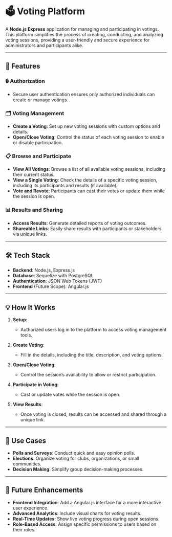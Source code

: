 # 🗳️ Voting Platform  

A **Node.js Express** application for managing and participating in votings. This platform simplifies the process of creating, conducting, and analyzing voting sessions, providing a user-friendly and secure experience for administrators and participants alike.  

---

## 🚀 Features  

### 🔒 **Authorization**  
- Secure user authentication ensures only authorized individuals can create or manage votings.  

### 🗂️ **Voting Management**  
- **Create a Voting**: Set up new voting sessions with custom options and details.  
- **Open/Close Voting**: Control the status of each voting session to enable or disable participation.  

### 📋 **Browse and Participate**  
- **View All Votings**: Browse a list of all available voting sessions, including their current status.  
- **View a Single Voting**: Check the details of a specific voting session, including its participants and results (if available).  
- **Vote and Revote**: Participants can cast their votes or update them while the session is open.  

### 📊 **Results and Sharing**  
- **Access Results**: Generate detailed reports of voting outcomes.  
- **Shareable Links**: Easily share results with participants or stakeholders via unique links.  

---

## 🛠️ Tech Stack  

- **Backend**: Node.js, Express.js  
- **Database**: Sequelize with PostgreSQL  
- **Authentication**: JSON Web Tokens (JWT)  
- **Frontend** (Future Scope): Angular.js  

---

## 💡 How It Works  

1. **Setup**:  
   - Authorized users log in to the platform to access voting management tools.  

2. **Create Voting**:  
   - Fill in the details, including the title, description, and voting options.  

3. **Open/Close Voting**:  
   - Control the session’s availability to allow or restrict participation.  

4. **Participate in Voting**:  
   - Cast or update votes while the session is open.  

5. **View Results**:  
   - Once voting is closed, results can be accessed and shared through a unique link.  

---

## 🎯 Use Cases  

- **Polls and Surveys**: Conduct quick and easy opinion polls.  
- **Elections**: Organize voting for clubs, organizations, or small communities.  
- **Decision Making**: Simplify group decision-making processes.  

---

## 🚧 Future Enhancements  

- **Frontend Integration**: Add a Angular.js interface for a more interactive user experience.  
- **Advanced Analytics**: Include visual charts for voting results.  
- **Real-Time Updates**: Show live voting progress during open sessions.  
- **Role-Based Access**: Assign specific permissions to users based on their roles.  


